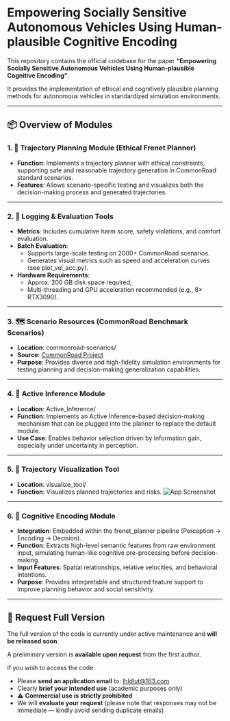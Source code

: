 # **Empowering Socially Sensitive Autonomous Vehicles Using Human-plausible Cognitive Encoding**

This repository contains the official codebase for the paper **“Empowering Socially Sensitive Autonomous Vehicles Using Human-plausible Cognitive Encoding”**.

It provides the implementation of ethical and cognitively plausible planning methods for autonomous vehicles in standardized simulation environments.

------



## **📦 Overview of Modules**

### **1. 🚗 Trajectory Planning Module (Ethical Frenet Planner)**

- **Function**: Implements a trajectory planner with ethical constraints, supporting safe and reasonable trajectory generation in CommonRoad standard scenarios.
- **Features**: Allows scenario-specific testing and visualizes both the decision-making process and generated trajectories.

---

### **2. 🧾 Logging & Evaluation Tools**

- **Metrics**: Includes cumulative harm score, safety violations, and comfort evaluation.
- **Batch Evaluation**:
  - Supports large-scale testing on 2000+ CommonRoad scenarios.
  - Generates visual metrics such as speed and acceleration curves (see plot_vel_acc.py).
- **Hardware Requirements**:
  - Approx. 200 GB disk space required;
  - Multi-threading and GPU acceleration recommended (e.g., 8× RTX3090).

------

### **3. 🗺️ Scenario Resources (CommonRoad Benchmark Scenarios)**

- **Location**: commonroad-scenarios/
- **Source**: [CommonRoad Project](https://commonroad.in.tum.de/)
- **Purpose**: Provides diverse and high-fidelity simulation environments for testing planning and decision-making generalization capabilities.

------

### **4. 🔁 Active Inference Module**

- **Location**: Active_Inference/
- **Function**: Implements an Active Inference-based decision-making mechanism that can be plugged into the planner to replace the default module.
- **Use Case**: Enables behavior selection driven by information gain, especially under uncertainty in perception.

------

### **5. 🧭 Trajectory Visualization Tool**

- **Location**: visualize_tool/
- **Function**: Visualizes planned trajectories and risks.
![App Screenshot](./iShot_2025-04-09_17.45.14.png)
------

### **6. 🧠 Cognitive Encoding Module**

- **Integration**: Embedded within the frenet_planner pipeline (Perception → Encoding → Decision).
- **Function**: Extracts high-level semantic features from raw environment input, simulating human-like cognitive pre-processing before decision-making.
- **Input Features**: Spatial relationships, relative velocities, and behavioral intentions.
- **Purpose**: Provides interpretable and structured feature support to improve planning behavior and social sensitivity.

------


## **📮 Request Full Version**

The full version of the code is currently under active maintenance and **will be released soon**.

A preliminary version is **available upon request** from the first author.

If you wish to access the code:

- Please **send an application email** to: lhldlut@163.com
- Clearly **brief your intended use** (academic purposes only)
- ⚠️ **Commercial use is strictly prohibited**
- We will **evaluate your request** (please note that responses may not be immediate — kindly avoid sending duplicate emails)
